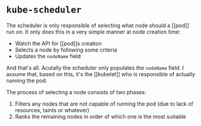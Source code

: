 # `kube-scheduler`
The scheduler is only responsible of selecting what node should a [[pod]] run on. It only does this in a very simple manner at node creation time:

* Watch the API for [[pod]]s creation
* Selects a node by following some criteria
* Updates the `nodeName` field

And that's all. Acutally the scheduler only populates the `nodeName` field. I assume that, based on this, it's the [[kubelet]] who is responsible of actually running the pod.

The process of selecting a node consists of two phases:
1. Filters any nodes that are not capable of running the pod (due to lack of resources, taints or whatever)
2. Ranks the remaining nodes in order of which one is the most suitable
